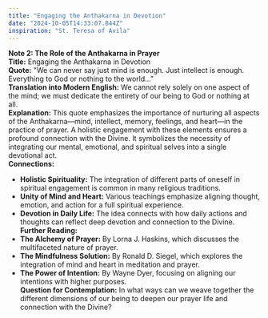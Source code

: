 ```yaml
---
title: "Engaging the Anthakarna in Devotion"
date: "2024-10-05T14:33:07.844Z"
inspiration: "St. Teresa of Avila"
---
```


**Note 2: The Role of the Anthakarna in Prayer**  
**Title:** Engaging the Anthakarna in Devotion  
**Quote:** "We can never say just mind is enough. Just intellect is enough. Everything to God or nothing to the world..."  
**Translation into Modern English:** We cannot rely solely on one aspect of the mind; we must dedicate the entirety of our being to God or nothing at all.  
**Explanation:** This quote emphasizes the importance of nurturing all aspects of the Anthakarna—mind, intellect, memory, feelings, and heart—in the practice of prayer. A holistic engagement with these elements ensures a profound connection with the Divine. It symbolizes the necessity of integrating our mental, emotional, and spiritual selves into a single devotional act.  
**Connections:**  
- **Holistic Spirituality:** The integration of different parts of oneself in spiritual engagement is common in many religious traditions.  
- **Unity of Mind and Heart:** Various teachings emphasize aligning thought, emotion, and action for a full spiritual experience.  
- **Devotion in Daily Life:** The idea connects with how daily actions and thoughts can reflect deep devotion and connection to the Divine.  
**Further Reading:**  
- **The Alchemy of Prayer:** By Lorna J. Haskins, which discusses the multifaceted nature of prayer.  
- **The Mindfulness Solution:** By Ronald D. Siegel, which explores the integration of mind and heart in meditation and prayer.  
- **The Power of Intention:** By Wayne Dyer, focusing on aligning our intentions with higher purposes.  
**Question for Contemplation:** In what ways can we weave together the different dimensions of our being to deepen our prayer life and connection with the Divine?
